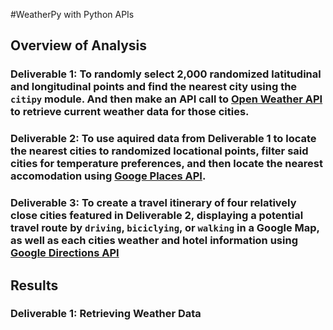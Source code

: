 #WeatherPy with Python APIs

## Overview of Analysis

### Deliverable 1: To randomly select 2,000 randomized latitudinal and longitudinal points and find the nearest city using the ``citipy`` module. And then make an API call to [Open Weather API](https://openweathermap.org/api) to retrieve current weather data for those cities. 

### Deliverable 2: To use aquired data from Deliverable 1 to locate the nearest cities to randomized locational points, filter said cities for temperature preferences, and then locate the nearest accomodation using [Googe Places API](https://developers.google.com/maps/documentation/places/web-service/overview). 

### Deliverable 3: To create a travel itinerary of four relatively close cities featured in Deliverable 2, displaying a potential travel route by ``driving``, ``biciclying``, or ``walking`` in a Google Map, as well as each cities weather and hotel information using [Google Directions API](https://developers.google.com/maps/documentation/directions/overview)

## Results

### Deliverable 1: Retrieving Weather Data
